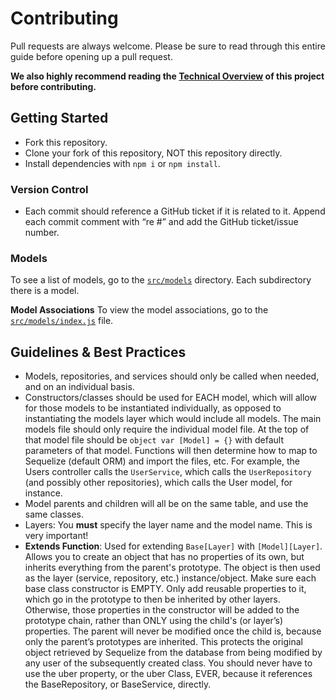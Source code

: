 # Contributing
Pull requests are always welcome. Please be sure to read through this entire guide before opening up a pull request.

**We also highly recommend reading the [Technical Overview]('./overview.md') of this project before contributing.**

## Getting Started
- Fork this repository.
- Clone your fork of this repository, NOT this repository directly.
- Install dependencies with `npm i` or `npm install`.


### Version Control
- Each commit should reference a GitHub ticket if it is related to it. Append each commit comment with “re #” and add the GitHub ticket/issue number.


### Models
To see a list of models, go to the [`src/models`]('../src/models') directory. Each subdirectory there is a model.

**Model Associations**
To view the model associations, go to the  [`src/models/index.js`]('../src/models/index.js') file.



## Guidelines & Best Practices
- Models, repositories, and services should only be called when needed, and on an individual basis.
- Constructors/classes should be used for EACH model, which will allow for those models to be instantiated individually, as opposed to instantiating the models layer which would include all models. The main models file should only require the individual model file. At the top of that model file should be `object var [Model] = {}` with default parameters of that model. Functions will then determine how to map to Sequelize (default ORM) and import the files, etc. For example, the Users controller calls the `UserService`, which calls the `UserRepository` (and possibly other repositories), which calls the User model, for instance.
- Model parents and children will all be on the same table, and use the same classes.
- Layers: You **must** specify the layer name and the model name. This is very important!
- **Extends Function**: Used for extending `Base[Layer]` with `[Model][Layer]`. Allows you to create an object that has no properties of its own, but inherits everything from the parent's prototype. The object is then used as the layer (service, repository, etc.) instance/object. Make sure each base class constructor is EMPTY. Only add reusable properties to it, which go in the prototype to then be inherited by other layers. Otherwise, those properties in the constructor will be added to the prototype chain, rather than ONLY using the child's (or layer’s) properties. The parent will never be modified once the child is, because only the parent’s prototypes are inherited. This protects the original object retrieved by Sequelize from the database from being modified by any user of the subsequently created class. You should never have to use the uber property, or the uber Class, EVER, because it references the BaseRepository, or BaseService, directly.



<!--
## Testing
As stated in the `README.md`, you can run tests as follows:

### Run Tests
```
npm run test
```

### Watch and Run Tests
```
npm run watch:test
```
-->

